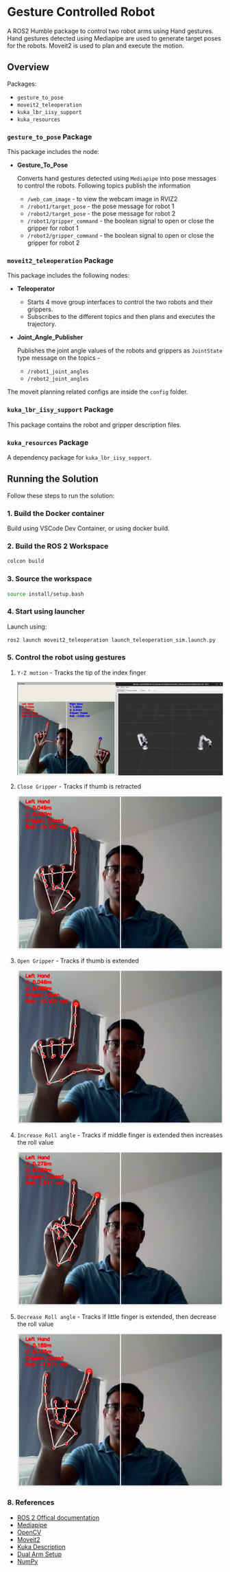 # Gesture Controlled Robot

A ROS2 Humble package to control two robot arms using Hand gestures. Hand gestures detected using Mediapipe are used to generate target poses for the robots. Moveit2 is used to plan and execute the motion.

## Overview

Packages:
- `gesture_to_pose`
- `moveit2_teleoperation`
- `kuka_lbr_iisy_support`
- `kuka_resources`

### `gesture_to_pose` Package

This package includes the node:

- **Gesture_To_Pose**

  Converts hand gestures detected using `Mediapipe` into pose messages to control the robots. Following topics publish the information

    - `/web_cam_image` - to view the webcam image in RVIZ2 
    - `/robot1/target_pose` - the pose message for robot 1
    - `/robot2/target_pose` - the pose message for robot 2
    - `/robot1/gripper_command` - the boolean signal to open or close the gripper for robot 1
    - `/robot2/gripper_command` - the boolean signal to open or close the gripper for robot 2
  
### `moveit2_teleoperation` Package

This package includes the following nodes:

- **Teleoperator**

  - Starts 4 move group interfaces to control the two robots and their grippers. 
  - Subscribes to the different topics and then plans and executes the trajectory.

- **Joint_Angle_Publisher**

  Publishes the joint angle values of the robots and grippers as `JointState` type message on the topics -

  - `/robot1_joint_angles`
  - `/robot2_joint_angles`

The moveit planning related configs are inside the `config` folder.

### `kuka_lbr_iisy_support` Package

This package contains the robot and gripper description files.

### `kuka_resources` Package

A dependency package for `kuka_lbr_iisy_support`.


## Running the Solution

Follow these steps to run the solution:

### 1. Build the Docker container
Build using VSCode Dev Container, or using docker build.

### 2. Build the ROS 2 Workspace
```bash
colcon build 
``` 

### 3. Source the workspace
```bash
source install/setup.bash 
``` 

### 4. Start using launcher

Launch using:
```bash
ros2 launch moveit2_teleoperation launch_teleoperation_sim.launch.py
```
### 5. Control the robot using gestures

  1. `Y-Z motion` - Tracks the tip of the index finger

      ![Index Tip](Images/demo.png)

  2. `Close Gripper` - Tracks if thumb is retracted 

      ![Index Tip](Images/gripper_close.png)

  3. `Open Gripper` - Tracks if thumb is extended 

      ![Index Tip](Images/gripper_open.png)

  4. `Increase Roll angle` - Tracks if middle finger is extended then increases the roll value

      ![Index Tip](Images/increase_angle.png)

  5. `Decrease Roll angle` - Tracks if little finger is extended, then decrease the roll value 

      ![Index Tip](Images/decrease_angle.png)    

### 8. References
- [ROS 2 Offical documentation](https://docs.ros.org/en/humble/Tutorials.html)
- [Mediapipe](https://ai.google.dev/edge/mediapipe/solutions/vision/hand_landmarker)
- [OpenCV](https://docs.opencv.org/4.x/d9/df8/tutorial_root.html)
- [Moveit2](https://moveit.picknik.ai/humble/index.html)
- [Kuka Description](https://github.com/kroshu/kuka_robot_descriptions)
- [Dual Arm Setup](https://github.com/moveit/moveit_resources/tree/ros2/dual_arm_panda_moveit_config)
- [NumPy](https://numpy.org/doc/stable/)